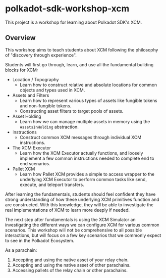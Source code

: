 # polkadot-sdk-workshop-xcm

This project is a workshop for learning about Polkadot SDK's XCM.

## Overview

This workshop aims to teach students about XCM following the philosophy of "discovery through experience".

Students will first go through, learn, and use all the fundamental building blocks for XCM:

- Location / Topography
	- Learn how to construct relative and absolute locations for common objects and types used in XCM.
- Assets and Filters
	- Learn how to represent various types of assets like fungible tokens and non-fungible tokens.
	- Constructing asset filters to target pools of assets.
- Asset Holding
	- Learn how we can manage multiple assets in memory using the `AssetsInHolding` abstraction.
- Instructions
	- Construct common XCM messages through individual XCM instructions.
- The XCM Executor
	- Learn how the XCM Executor actually functions, and loosely implement a few common instructions needed to complete end to end scenarios.
- Pallet XCM
	- Learn how Pallet XCM provides a simple to access wrapper to the underlying XCM Executor to perform common tasks like send, execute, and teleport transfers.

After learning the fundamentals, students should feel confident they have strong understanding of how these underlying XCM primitives function and are constructed. With this knowledge, they will be able to investigate the real implementations of XCM to learn more deeply if needed.

The next step after fundamentals is using the XCM Simulator an investigating the different ways we can configure XCM for various common scenarios. This workshop will not be comprehensive to all possible interactions, but will focus on a few key scenarios that we commonly expect to see in the Polkadot Ecosystem.

As a parachain:

1. Accepting and using the native asset of your relay chain.
2. Accepting and using the native asset of other parachains.
3. Accessing pallets of the relay chain or other parachains.
